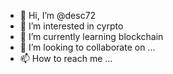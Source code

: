 - 👋 Hi, I’m @desc72
- 👀 I’m interested in cyrpto
- 🌱 I’m currently learning blockchain
- 💞️ I’m looking to collaborate on ...
- 📫 How to reach me ...

<!---
desc72/desc72 is a ✨ special ✨ repository because its `README.md` (this file) appears on your GitHub profile.
You can click the Preview link to take a look at your changes.
--->
